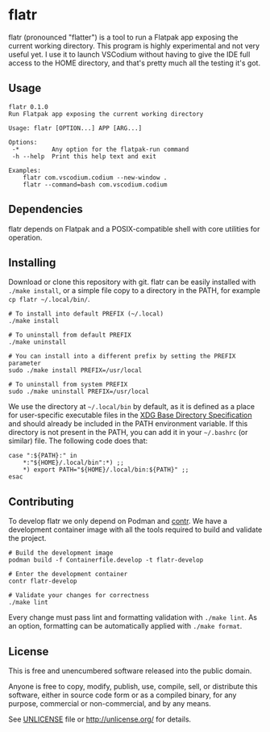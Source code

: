 # flatr

flatr (pronounced "flatter") is a tool to run a Flatpak app exposing the current working directory. This program is highly experimental and not very useful yet. I use it to launch VSCodium without having to give the IDE full access to the HOME directory, and that's pretty much all the testing it's got.

## Usage
```
flatr 0.1.0
Run Flatpak app exposing the current working directory

Usage: flatr [OPTION...] APP [ARG...]

Options:
 -*         Any option for the flatpak-run command
 -h --help  Print this help text and exit

Examples:
    flatr com.vscodium.codium --new-window .
    flatr --command=bash com.vscodium.codium
```

## Dependencies
flatr depends on Flatpak and a POSIX-compatible shell with core utilities for operation.

## Installing
Download or clone this repository with git. flatr can be easily installed with `./make install`, or a simple file copy to a directory in the PATH, for example `cp flatr ~/.local/bin/`.

```shell
# To install into default PREFIX (~/.local)
./make install

# To uninstall from default PREFIX
./make uninstall

# You can install into a different prefix by setting the PREFIX parameter
sudo ./make install PREFIX=/usr/local

# To uninstall from system PREFIX
sudo ./make uninstall PREFIX=/usr/local
```

We use the directory at `~/.local/bin` by default, as it is defined as a place for user-specific executable files in the [XDG Base Directory Specification](https://specifications.freedesktop.org/basedir-spec/basedir-spec-latest.html) and should already be included in the PATH environment variable. If this directory is not present in the PATH, you can add it in your `~/.bashrc` (or similar) file. The following code does that:
```shell
case ":${PATH}:" in
    *:"${HOME}/.local/bin":*) ;;
    *) export PATH="${HOME}/.local/bin:${PATH}" ;;
esac
```

## Contributing
To develop flatr we only depend on Podman and [contr](https://codeberg.org/jntesteves/contr). We have a development container image with all the tools required to build and validate the project.

```shell
# Build the development image
podman build -f Containerfile.develop -t flatr-develop

# Enter the development container
contr flatr-develop

# Validate your changes for correctness
./make lint
```

Every change must pass lint and formatting validation with `./make lint`. As an option, formatting can be automatically applied with `./make format`.

## License
This is free and unencumbered software released into the public domain.

Anyone is free to copy, modify, publish, use, compile, sell, or
distribute this software, either in source code form or as a compiled
binary, for any purpose, commercial or non-commercial, and by any
means.

See [UNLICENSE](UNLICENSE) file or http://unlicense.org/ for details.
